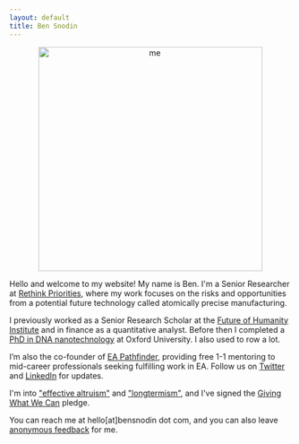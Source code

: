 ```yaml
---
layout: default
title: Ben Snodin
---
```


<center><img src="{{ site.baseurl }}/assets/me400x.jpg" alt="me" width="400" id="photo"></center>

Hello and welcome to my website! My name is Ben. I'm a Senior Researcher at [Rethink Priorities](https://rethinkpriorities.org/), where my work focuses on the risks and opportunities from a potential future technology called atomically precise manufacturing.

I previously worked as a Senior Research Scholar at the [Future of Humanity Institute](https://www.fhi.ox.ac.uk/) and in finance as a quantitative analyst. Before then I completed a [PhD in DNA nanotechnology](https://dna.physics.ox.ac.uk/index.php/Main_Page) at Oxford University. I also used to row a lot.

I’m also the co-founder of [EA Pathfinder](https://www.eapathfinder.org/), providing free 1-1 mentoring to mid-career professionals seeking fulfilling work in EA. Follow us on [Twitter](https://twitter.com/ea_pathfinder) and [LinkedIn](https://www.linkedin.com/company/ea-pathfinder) for updates.

I'm into ["effective altruism"](https://www.effectivealtruism.org/) and ["longtermism"](https://www.effectivealtruism.org/articles/cause-profile-long-run-future/), and I've signed the [Giving What We Can](https://www.givingwhatwecan.org/) pledge.

You can reach me at hello[at]bensnodin dot com, and you can also leave [anonymous feedback](https://docs.google.com/forms/d/e/1FAIpQLScelY3qOAAhKkTy3mSLgA896K9YEG1X-AdLfN_wgo-Tkt-e1Q/viewform?usp=sf_link) for me.

